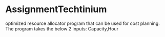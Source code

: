 # AssignmentTechtinium
optimized resource allocator program that can be used for cost planning. The program takes the below 2 inputs: Capacity,Hour
